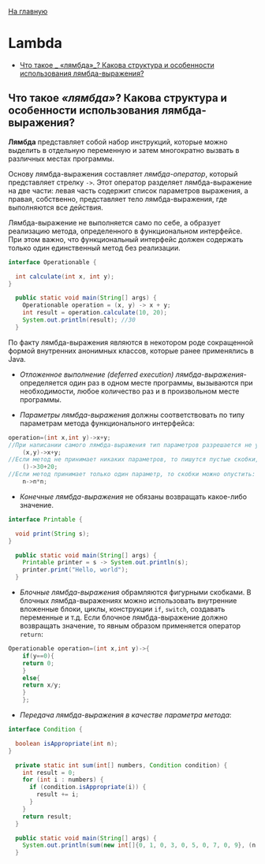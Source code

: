 [На главную](../README.md)

# Lambda

+ [Что такое _
  «лямбда»_? Какова структура и особенности использования лямбда-выражения?](#Что-такое-_«лямбда»_?-Какова-структура-и-особенности-использования-лямбда-выражения?)

## Что такое _«лямбда»_? Какова структура и особенности использования лямбда-выражения?

__Лямбда__ представляет собой набор инструкций, которые можно выделить в отдельную переменную и
затем многократно вызвать в различных местах программы.

Основу лямбда-выражения составляет _лямбда-оператор_, который представляет стрелку `->`. Этот
оператор разделяет лямбда-выражение на две части: левая часть содержит список параметров выражения,
а правая, собственно, представляет тело лямбда-выражения, где выполняются все действия.

Лямбда-выражение не выполняется само по себе, а образует реализацию метода, определенного в
функциональном интерфейсе. При этом важно, что функциональный интерфейс должен содержать только один
единственный метод без реализации.

```java
interface Operationable {

  int calculate(int x, int y);
}

  public static void main(String[] args) {
    Operationable operation = (x, y) -> x + y;
    int result = operation.calculate(10, 20);
    System.out.println(result); //30
  }
```

По факту лямбда-выражения являются в некотором роде сокращенной формой внутренних анонимных классов,
которые ранее применялись в Java.

+ _Отложенное выполнение (deferred execution) лямбда-выражения_- определяется один раз в одном месте
  программы, вызываются при необходимости, любое количество раз и в произвольном месте программы.

+ _Параметры лямбда-выражения_ должны соответствовать по типу параметрам метода функционального
  интерфейса:

```java
operation=(int x,int y)->x+y;
//При написании самого лямбда-выражения тип параметров разрешается не указывать:
    (x,y)->x+y;
//Если метод не принимает никаких параметров, то пишутся пустые скобки, например,
    ()->30+20;
//Если метод принимает только один параметр, то скобки можно опустить:
    n->n*n;
```

+ _Конечные лямбда-выражения_ не обязаны возвращать какое-либо значение.

```java
interface Printable {

  void print(String s);
}

  public static void main(String[] args) {
    Printable printer = s -> System.out.println(s);
    printer.print("Hello, world");
  }
```

+ _Блочные лямбда-выражения_ обрамляются фигурными скобками. В блочных лямбда-выражениях можно
  использовать внутренние вложенные блоки, циклы, конструкции `if`, `switch`, создавать переменные и
  т.д. Если блочное лямбда-выражение должно возвращать значение, то явным образом применяется
  оператор `return`:

```java
Operationable operation=(int x,int y)->{
    if(y==0){
    return 0;
    }
    else{
    return x/y;
    }
    };
```

+ _Передача лямбда-выражения в качестве параметра метода_:

```java
interface Condition {

  boolean isAppropriate(int n);
}

  private static int sum(int[] numbers, Condition condition) {
    int result = 0;
    for (int i : numbers) {
      if (condition.isAppropriate(i)) {
        result += i;
      }
    }
    return result;
  }

  public static void main(String[] args) {
    System.out.println(sum(new int[]{0, 1, 0, 3, 0, 5, 0, 7, 0, 9}, (n) -> n != 0));
  } 
```
